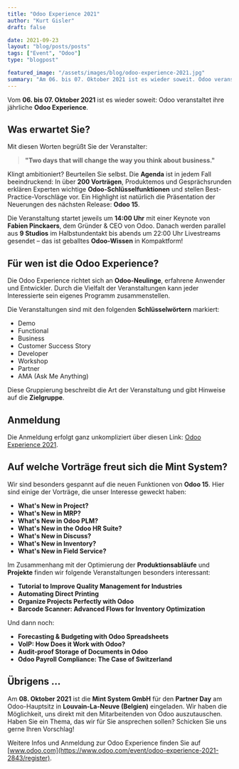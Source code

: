 ```yaml
---
title: "Odoo Experience 2021"
author: "Kurt Gisler"
draft: false

date: 2021-09-23
layout: "blog/posts/posts"
tags: ["Event", "Odoo"]
type: "blogpost"

featured_image: "/assets/images/blog/odoo-experience-2021.jpg"
summary: "Am 06. bis 07. Oktober 2021 ist es wieder soweit. Odoo veranstaltet ihre jährliche   Odoo Experience .  Was erwartet Sie?** Mit diesen Worten begrüsst Sie der Veranstalter:  Two days that will change ..."
---
```


Vom **06. bis 07. Oktober 2021** ist es wieder soweit: Odoo veranstaltet ihre jährliche **Odoo Experience**.

## Was erwartet Sie?

Mit diesen Worten begrüßt Sie der Veranstalter:

> **"Two days that will change the way you think about business."**

Klingt ambitioniert? Beurteilen Sie selbst. Die **Agenda** ist in jedem Fall beeindruckend: In über **200 Vorträgen**, Produktemos und Gesprächsrunden erklären Experten wichtige **Odoo-Schlüsselfunktionen** und stellen Best-Practice-Vorschläge vor. Ein Highlight ist natürlich die Präsentation der Neuerungen des nächsten Release: **Odoo 15**.

Die Veranstaltung startet jeweils um **14:00 Uhr** mit einer Keynote von **Fabien Pinckaers**, dem Gründer & CEO von Odoo. Danach werden parallel aus **9 Studios** im Halbstundentakt bis abends um 22:00 Uhr Livestreams gesendet – das ist geballtes **Odoo-Wissen** in Kompaktform!

## Für wen ist die Odoo Experience?

Die Odoo Experience richtet sich an **Odoo-Neulinge**, erfahrene Anwender und Entwickler. Durch die Vielfalt der Veranstaltungen kann jeder Interessierte sein eigenes Programm zusammenstellen.

Die Veranstaltungen sind mit den folgenden **Schlüsselwörtern** markiert:  
- Demo  
- Functional  
- Business  
- Customer Success Story  
- Developer  
- Workshop  
- Partner  
- AMA (Ask Me Anything)

Diese Gruppierung beschreibt die Art der Veranstaltung und gibt Hinweise auf die **Zielgruppe**.

## Anmeldung

Die Anmeldung erfolgt ganz unkompliziert über diesen Link: [Odoo Experience 2021](https://www.odoo.com/event/odoo-experience-2021-2843/register).

## Auf welche Vorträge freut sich die Mint System?

Wir sind besonders gespannt auf die neuen Funktionen von **Odoo 15**. Hier sind einige der Vorträge, die unser Interesse geweckt haben:

- **What's New in Project?**  
- **What's New in MRP?**  
- **What's New in Odoo PLM?**  
- **What's New in the Odoo HR Suite?**  
- **What's New in Discuss?**  
- **What's New in Inventory?**  
- **What's New in Field Service?**

Im Zusammenhang mit der Optimierung der **Produktionsabläufe** und **Projekte** finden wir folgende Veranstaltungen besonders interessant:

- **Tutorial to Improve Quality Management for Industries**  
- **Automating Direct Printing**  
- **Organize Projects Perfectly with Odoo**  
- **Barcode Scanner: Advanced Flows for Inventory Optimization**

Und dann noch:

- **Forecasting & Budgeting with Odoo Spreadsheets**  
- **VoIP: How Does it Work with Odoo?**  
- **Audit-proof Storage of Documents in Odoo**  
- **Odoo Payroll Compliance: The Case of Switzerland**

## Übrigens …

Am **08. Oktober 2021** ist die **Mint System GmbH** für den **Partner Day** am Odoo-Hauptsitz in **Louvain-La-Neuve (Belgien)** eingeladen. Wir haben die Möglichkeit, uns direkt mit den Mitarbeitenden von Odoo auszutauschen. Haben Sie ein Thema, das wir für Sie ansprechen sollen? Schicken Sie uns gerne Ihren Vorschlag!


Weitere Infos und Anmeldung zur Odoo Experience finden Sie auf [www.odoo.com](https://www.odoo.com/event/odoo-experience-2021-2843/register).
